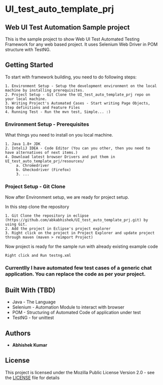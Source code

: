 # UI_test_auto_template_prj

## Web UI Test Automation Sample project

This is the sample project to show Web UI Test Automated Testing Framework for any web based project. 
It uses Selenium Web Driver in POM structure with TestNG.

## Getting Started

To start with framework building, you need to do following steps:
```
1. Environment Setup - Setup the development environment on the local machine by installing prerequisites.
2. Project Setup - Git Clone the UI_test_auto_template_prj repo on your local machine.
3. Writing Project's Automated Cases - Start writing Page Objects, Step definitions and Feature Files
4. Running Test - Run the mvn test, Simple... :)

```

### Environment Setup - Prerequisites

What things you need to install on you local machine.

```
1. Java 1.8+ JDK
2. InteliJ IDEA - Code Editor (You can you other, then you need to have alternatives of next items.)
4. Download latest browser Drivers and put them in UI_test_auto_template_prj/resources/
     a. Chromedriver
     b. Gheckodriver (Firefox)
     3. ...
```

### Project Setup - Git Clone

Now after Environment setup, we are ready for project setup.

In this step clone the repository
```
1. Git Clone the repository in eclipse (https://github.com/abkabhishek/UI_test_auto_template_prj.git) by using Git.
2. Add the project in Eclipse's project explorer
3. Right click on the project in Project Explorer and update project through maven (maven > reimport Project)
```

Now project is ready for the sample run with already existing example code
```
Right click and Run testng.xml 
```

### Currentlly I have automated few test cases of a generic chat application. You can replace the code as per your project.



## Built With (TBD)

* Java - The Language
* Selenium - Automation Module to interact with browser
* POM - Structuring of Automated Code of application under test
* TestNG - for unittest


## Authors

* **Abhishek Kumar**

## License

This project is licensed under the Mozilla Public License Version 2.0 - see the [LICENSE](LICENSE) file for details

